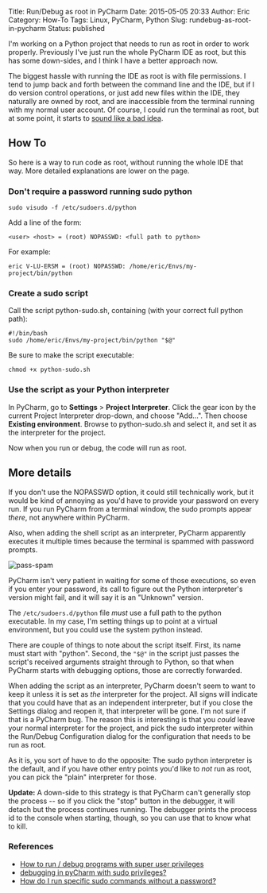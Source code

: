 Title: Run/Debug as root in PyCharm
Date: 2015-05-05 20:33
Author: Eric
Category: How-To
Tags: Linux, PyCharm, Python
Slug: rundebug-as-root-in-pycharm
Status: published

I'm working on a Python project that needs to run as root in order to
work properly. Previously I've just run the whole PyCharm IDE as root,
but this has some down-sides, and I think I have a better approach now.

<!--more-->

The biggest hassle with running the IDE as root is with file
permissions. I tend to jump back and forth between the command line and
the IDE, but if I do version control operations, or just add new files
within the IDE, they naturally are owned by root, and are inaccessible
from the terminal running with my normal user account. Of course, I
could run the terminal as root, but at some point, it starts to [sound
like a bad
idea](http://unix.stackexchange.com/questions/1052/concern-about-logging-in-as-root-overrated).

How To
------

So here is a way to run code as root, without running the whole IDE that
way. More detailed explanations are lower on the page.

### Don't require a password running sudo python

```
sudo visudo -f /etc/sudoers.d/python
```

Add a line of the form:

```
<user> <host> = (root) NOPASSWD: <full path to python>
```

For example:

```
eric V-LU-ERSM = (root) NOPASSWD: /home/eric/Envs/my-project/bin/python
```

### Create a sudo script

Call the script python-sudo.sh, containing (with your correct full
python path):

    #!/bin/bash
    sudo /home/eric/Envs/my-project/bin/python "$@"

Be sure to make the script executable:

    chmod +x python-sudo.sh

### Use the script as your Python interpreter

In PyCharm, go to **Settings** > **Project Interpreter**. Click the gear icon
by the current Project Interpreter drop-down, and choose "Add…". Then
choose **Existing environment**. Browse to python-sudo.sh and select it, and
set it as the interpreter for the project.

Now when you run or debug, the code will run as root.

More details
------------

If you don't use the NOPASSWD option, it could still technically work,
but it would be kind of annoying as you'd have to provide your password
on every run. If you run PyCharm from a terminal window, the sudo
prompts appear *there*, not anywhere within PyCharm.

Also, when adding the shell script as an interpreter, PyCharm apparently
executes it multiple times because the terminal is spammed with password
prompts.

![pass-spam]({static}/images/pass-spam.png)

PyCharm isn't very patient in waiting for some of those executions, so even if
you enter your password, its call to figure out the Python interpreter's
version might fail, and it will say it is an "Unknown" version.

The `/etc/sudoers.d/python` file *must* use a full path to the python
executable. In my case, I'm setting things up to point at a virtual
environment, but you could use the system python instead.

There are couple of things to note about the script itself. First, its
name must start with "python". Second, the `"$@"` in the script just
passes the script's received arguments straight through to Python, so
that when PyCharm starts with debugging options, those are correctly
forwarded.

When adding the script as an interpreter, PyCharm doesn't seem to want
to keep it unless it is set as *the* interpreter for the project. All
signs will indicate that you could have that as an independent
interpreter, but if you close the Settings dialog and reopen it, that
interpreter will be gone. I'm not sure if that is a PyCharm bug. The
reason this is interesting is that you *could* leave your normal
interpreter for the project, and pick the sudo interpreter within the
Run/Debug Configuration dialog for the configuration that needs to be
run as root.

As it is, you sort of have to do the opposite: The sudo python
interpreter is the default, and if you have other entry points you'd
like to *not* run as root, you can pick the "plain" interpreter for
those.

**Update:** A down-side to this strategy is that PyCharm can't generally
stop the process -- so if you click the "stop" button in the debugger,
it will detach but the process continues running. The debugger prints
the process id to the console when starting, though, so you can use that
to know what to kill.

### References

-   [How to run / debug programs with super user
    privileges](http://forum.jetbrains.com/thread/PyCharm-424)
-   [debugging in pyCharm with sudo
    privileges?](http://stackoverflow.com/questions/14299509/debugging-in-pycharm-with-sudo-privileges)
-   [How do I run specific sudo commands without a
    password?](http://askubuntu.com/questions/159007/how-do-i-run-specific-sudo-commands-without-a-password)

